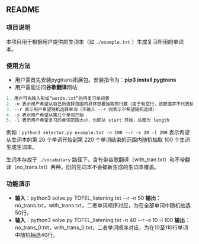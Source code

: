 ## README

### 项目说明
本项目用于根据用户提供的生词本（如 `./example.txt` ）生成复习所用的单词本。

### 使用方法
* 用户需首先安装pygtrans拓展包。安装指令为：**pip3 install pygtrans**
* 用户需能访问**谷歌翻译**网站

```Python
1. 用户可先输入形如“words.txt“的待复习单词表
2. -n 表示用户希望从自己所选择范围内具体想要抽取的行数（由于有空行，该数值并不代表抽中的单词数量）
3. --r 表示用户希望随机选择单词（不输入 --r 则表示不希望随机选择）
4. -s 表示用户希望从第几个单词开始
5. -l 表示用户希望复习的单词范围大小，也即从 start 开始，长度为 length
```

  例如：`python3 selector.py example.txt -n 100 --r -s 20 -l 200` 表示希望从生词本的第 20 个单词开始到第 220 个单词结束的范围内随机抽取 100 个生词生成生词本。

生词本存放于 `./vocabulary` 路径下，含有带谷歌翻译（with_tran.txt）和不带翻译（no_trans.txt）两种。旧的生词本不会被新生成的生词本覆盖。

### 功能演示
* **输入**：python3 solve.py TOFEL_listening.txt --r -n 50 
    **输出**：no_trans.txt，with_trans.txt，二者单词顺序对应，为在全部单词中随机抽选50行。
* **输入**：python3 solve.py TOFEL_listening.txt -n 40 --r -s 10 -l 100 
    **输出**：no_trans_0.txt，with_trans_0.txt，二者单词顺序对应，为在10至110行单词中随机抽选40行。
